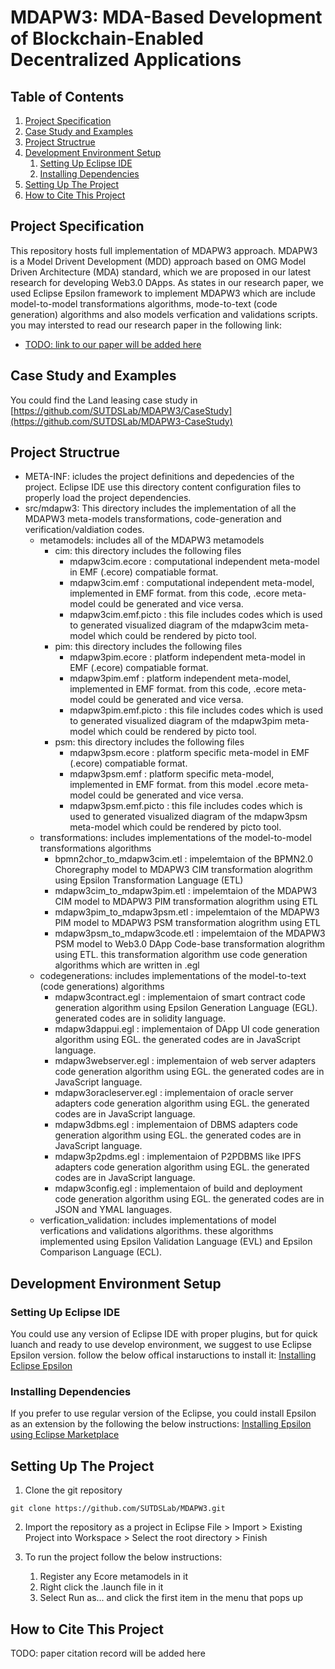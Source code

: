 # MDAPW3: MDA-Based Development of Blockchain-Enabled Decentralized Applications 
## Table of Contents
1. [Project Specification](#project-specification)
2. [Case Study and Examples](#case-study-and-examples)
3. [Project Structrue](#project-Structrue)
4. [Development Environment Setup](#development-environment-setup)
    1. [Setting Up Eclipse IDE](#setting-up-eclipse-ide)
    2. [Installing Dependencies](#installing-dependencies)
5. [Setting Up The Project](#setting-up-the-project) 
6. [How to Cite This Project](#how-to-cite-this-project)

## Project Specification 
This repository hosts full implementation of MDAPW3 approach. MDAPW3 is a Model Drivent Development (MDD) approach based on OMG Model Driven Architecture (MDA) standard, which we are proposed in our latest research for developing Web3.0 DApps. As states in our research paper, we used Eclipse Epsilon framework to implement MDAPW3 which are include model-to-model transformations algorithms, mode-to-text (code generation) algorithms and also models verfication and validations scripts. you may intersted to read our research paper in the following link:
- [TODO: link to our paper will be added here](./#)
## Case Study and Examples
You could find the Land leasing case study in [https://github.com/SUTDSLab/MDAPW3/CaseStudy](https://github.com/SUTDSLab/MDAPW3-CaseStudy)
## Project Structrue
- META-INF: icludes the project definitions and depedencies of the project. Eclipse IDE use this directory content configuration files to properly load the project dependencies.
- src/mdapw3: This directory includes the implementation of all the MDAPW3 meta-models transformations, code-generation and verification/valdiation codes.
    - metamodels: includes all of the MDAPW3 metamodels
        - cim: this directory includes the following files
            - mdapw3cim.ecore : computational independent meta-model in EMF (.ecore) compatiable format.
            - mdapw3cim.emf : computational independent meta-model, implemented in EMF format. from this code, .ecore meta-model could be generated and vice versa.
            - mdapw3cim.emf.picto : this file includes codes which is used to generated visualized diagram of the mdapw3cim meta-model which could be rendered by picto tool.
        - pim: this directory includes the following files
            - mdapw3pim.ecore : platform independent meta-model in EMF (.ecore) compatiable format.
            - mdapw3pim.emf : platform independent meta-model, implemented in EMF format. from this code, .ecore meta-model could be generated and vice versa.
            - mdapw3pim.emf.picto : this file includes codes which is used to generated visualized diagram of the mdapw3pim meta-model which could be rendered by picto tool.
        - psm: this directory includes the following files
            - mdapw3psm.ecore : platform specific meta-model in EMF (.ecore) compatiable format.
            - mdapw3psm.emf : platform specific meta-model, implemented in EMF format. from this model .ecore meta-model could be generated and vice versa.
            - mdapw3psm.emf.picto : this file includes codes which is used to generated visualized diagram of the mdapw3psm meta-model which could be rendered by picto tool.
    - transformations: includes implementations of the model-to-model transformations algorithms
        - bpmn2chor_to_mdapw3cim.etl : impelemtaion of the BPMN2.0 Choregraphy model to MDAPW3 CIM transformation alogrithm using Epsilon Transformation Language (ETL)
        - mdapw3cim_to_mdapw3pim.etl : impelemtaion of the MDAPW3 CIM model to MDAPW3 PIM transformation alogrithm using ETL
        - mdapw3pim_to_mdapw3psm.etl : impelemtaion of the MDAPW3 PIM model to MDAPW3 PSM transformation alogrithm using ETL
        - mdapw3psm_to_mdapw3code.etl : impelemtaion of the MDAPW3 PSM model to Web3.0 DApp Code-base transformation alogrithm using ETL. this transformation algorithm use code generation algorithms which are written in .egl
    - codegenerations: includes implementations of the model-to-text (code generations) algorithms
        - mdapw3contract.egl : implementaion of smart contract code generation algorithm using Epsilon Generation Language (EGL). generated codes are in solidity language.
        - mdapw3dappui.egl : implementaion of DApp UI code generation algorithm using EGL. the generated codes are in JavaScript language.
        - mdapw3webserver.egl : implementaion of web server adapters code generation algorithm using EGL. the generated codes are in JavaScript language.
        - mdapw3oracleserver.egl : implementaion of oracle server adapters code generation algorithm using EGL. the generated codes are in JavaScript language.
        - mdapw3dbms.egl : implementaion of DBMS adapters code generation algorithm using EGL. the generated codes are in JavaScript language.
        - mdapw3p2pdms.egl : implementaion of P2PDBMS like IPFS adapters code generation algorithm using EGL. the generated codes are in JavaScript language.
        - mdapw3config.egl : implementaion of build and deployment code generation algorithm using EGL. the generated codes are in JSON and YMAL languages.
    - verfication_validation: includes implementations of model verfications and validations algorithms. these algorithms implemented using Epsilon Validation Language (EVL) and Epsilon Comparison Language (ECL).


## Development Environment Setup

### Setting Up Eclipse IDE
You could use any version of Eclipse IDE with proper plugins, but for quick luanch and ready to use develop environment, we suggest to use Eclipse Epsilon version. follow the below offical instaructions to install it:
[Installing Eclipse Epsilon](https://eclipse.dev/epsilon/download/)
### Installing Dependencies
If you prefer to use regular version of the Eclipse, you could install Epsilon as an extension by the following the below instructions:
[Installing Epsilon using Eclipse Marketplace](https://eclipse.dev/epsilon/download/#eclipse-marketplace)
## Setting Up The Project
1. Clone the git repository
```
git clone https://github.com/SUTDSLab/MDAPW3.git
``` 
2. Import the repository as a project in Eclipse
File > Import > Existing Project into Workspace > Select the root directory > Finish

3. To run the project follow the below instructions:
    1. Register any Ecore metamodels in it
    2. Right click the .launch file in it
    3. Select Run as... and click the first item in the menu that pops up

## How to Cite This Project
TODO: paper citation record will be added here